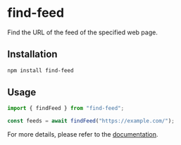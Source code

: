 # find-feed

Find the URL of the feed of the specified web page.

## Installation

```bash
npm install find-feed
```

## Usage

```typescript
import { findFeed } from "find-feed";

const feeds = await findFeed("https://example.com/");
```

For more details, please refer to the [documentation](./docs/README.md).
